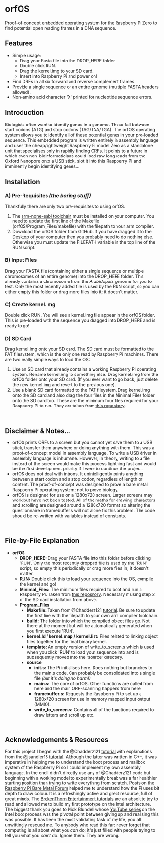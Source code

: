 # orfOS
Proof-of-concept embedded operating system for the Raspberry Pi Zero to find potential open reading frames in a DNA sequence.

## Features
- Simple usage:
    - Drag your Fasta file into the DROP_HERE folder. 
    - Double click RUN.
    - Drag the kernel.img to your SD card.
    - Insert into Raspberry Pi and power on!
- Find ORFs in all six forward and reverse complement frames.
- Provide a single sequence or an entire genome (multiple FASTA headers allowed).
- Non-amino acid character 'X' printed for nucleotide sequence errors.

## Introduction
Biologists often want to identify genes in a genome.  These fall between start codons (ATG) and stop codons (TAG/TAA/TGA).  The orfOS operating system allows you to identify all of these potential genes in your pre-loaded sequence.  This embedded program is written entirely in assembly language and uses the cheap/lightweight Raspberry Pi model Zero as a standalone unit that specialises only in rapidly finding ORFs.  It points to a future in which even non-bioinformaticians could load raw long reads from the Oxford Nanopore onto a USB stick, slot it into this Raspberry Pi and imminently begin identifying genes...

## Installation
### A) Pre-Requisites *(the boring stuff)*
Thankfully there are only two pre-requisites to using orfOS.
1. The [arm-none-eabi toolchain](https://developer.arm.com/tools-and-software/open-source-software/developer-tools/gnu-toolchain/gnu-rm/downloads) must be installed on your computer.  You need to update the first line of the Makefile (orfOS/Program_Files/makefile) with the filepath to your arm compiler.
2. Download the orfOS folder from GitHub.  If you have dragged it to the Desktop of your computer then you probably need to do nothing else.  Otherwise you must update the FILEPATH variable in the top line of the RUN script.

### B) Input Files
Drag your FASTA file (containing either a single sequence or multiple chromosomes of an entire genome) into the DROP_HERE folder.  This already contains a chromosome from the *Arabidopsis* genome for you to test.  Only the most recently added file is used by the RUN script, so you can either empty this folder or drag more files into it; it doesn't matter.

### C) Create kernel.img
Double click RUN.  You will see a kernel.img file appear in the orfOS folder.  This is pre-loaded with the sequence you dragged into DROP_HERE and is ready to go!

### D) SD Card
Drag kernel.img onto your SD card.  The SD card must be formatted to the FAT filesystem, which is the only one read by Raspberry Pi machines.  There are two really simple ways to load the OS:
1. Use an SD card that already contains a working Raspberry Pi operating system.  Rename kernel.img to something else.  Drag kernel.img from the orfOS folder onto your SD card.  (If you ever want to go back, just delete the new kernel.img and revert to the previous one).
2. Use a blank SD card formatted to the FAT fileystem.  Drag kernel.img onto the SD card and also drag the four files in the Minimal Files folder onto the SD card too.  These are the minimum four files required for your Raspberry Pi to run.  They are taken from [this repository](https://github.com/raspberrypi/firmware/tree/master/boot).

<br />

## Disclaimer & Notes...
- orfOS prints ORFs to a screen but you cannot yet save them to a USB stick, transfer them anywhere or doing anything with them.  This was a proof-of-concept model in assembly language.  To write a USB driver in assembly language is inhumane.  However, in theory, writing to a file instead of the screen would make this process lightning fast and would be the first development priority if I were to continue the project.  
- orfOS does not deal with introns.  It unintelligently prints anything between a start codon and a stop codon, regardless of length or content.  The proof-of-concept was designed to prove a bare metal Raspberry Pi operating system; not to prove biology.
- orfOS is designed for use on a 1280x720 screen.  Larger screens may work but have not been tested.  All of the maths for drawing characters and scrolling are designed around a 1280x720 format so altering the questionnaire in framebuffer.s will not alone fix this problem.  The code should be re-written with variables instead of constants.

<br />

## File-by-File Explanation
- **orfOS**
    - **DROP_HERE:** Drag your FASTA file into this folder before clicking 'RUN'.  Only the most recently dropped file is used by the 'RUN' script, so empty this periodically or drag more files in; it doesn't matter.
    - **RUN:** Double click this to load your sequence into the OS, compile the kernel and go!
    - **Minimal_Files:** The minimum files required to boot and run a Raspberry Pi.  Taken from [this repository](https://github.com/raspberrypi/firmware/tree/master/boot).  Necessary if using step 2 of the SD card installation from above. 
    - **Program_Files**
        - **Makefile:** Taken from @Chadderz121 [tutorial](https://www.cl.cam.ac.uk/projects/raspberrypi/tutorials/os/ok01.html).  Be sure to update the first line with the filepath to your own arm compiler toolchain.
        - **build:** The folder into which the compiled object files go.  Not there at the moment but will be automatically generated when you first execute 'RUN'.
        - **kernel.ld / kernel.map / kernel.list:** Files related to linking object files together for the final binary kernel.
        - **template:** An empty version of write_to_screen.s which is used when you click 'RUN' to load your sequence into and is subsequently moved into the 'source' directory.
        - **source**
            - **init.s:** The Pi initialises here.  Does nothing but branches to the main.s code.  Can probably be consolidated into a single file *(but it's doing no harm!)*
            - **main.s:** The core of orfOS.  Other functions are called from here and the main ORF-scanning happens from here.
            - **framebuffer.s:** Requests the Raspberry Pi to set up a 1280x720 screen for use in memory mapped input output (MMIO).
            - **write_to_screen.s:** Contains all of the functions required to draw letters and scroll up etc.

<br />

## Acknowledgements & Resources
For this project I began with the @Chadderz121 [tutorial](https://www.cl.cam.ac.uk/projects/raspberrypi/tutorials/os/ok01.html) with explanations from the @jsandler18 [tutorial](https://jsandler18.github.io/).  Although the latter was written in C++, it was imperative in helping me to understand the boot process and mailbox system of the Raspberry Pi so I could implement my own assembly language.  In the end I didn't directly use any of @Chadderz121 code but beginning with a working model to experimentally break was a far healthier starting position than trying to write everything from scratch.  Posts on the [Raspberry Pi Bare Metal Forum](https://www.raspberrypi.org/forums/viewforum.php?f=72) helped me to understand how the Pi uses bit depth to draw colour.  It is a refreshingly active and great resource, full of great minds.  The [BrokenThorn Entertainment tutorials](http://www.brokenthorn.com/Resources/OSDevIndex.html) are an absolute joy to read and allowed me to build my first prototype on the Intel architecture.  The biggest thank you goes to Nick Blundell whose [YouTube series](https://www.youtube.com/user/blundelnyt/videos) on the Intel boot process was the pivotal point between giving up and realising this was possible.  It has been the most validating task of my life, you all unwittingly rescued me.  To anybody who read this far: never forget that computing is all about what you *can* do; it's just filled with people trying to tell you what you *can't* do.  Ignore them.  They are wrong.
